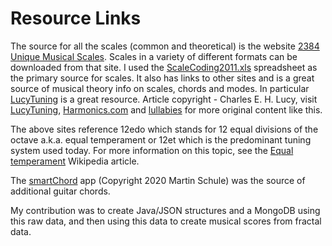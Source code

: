 # Resource Links
The source for all the scales (common and theoretical) is the website [2384 Unique Musical Scales](http://www.harmonics.com/scales/index.html).
Scales in a variety of different formats can be downloaded from that site. I used the [ScaleCoding2011.xls](http://www.lucytune.com/scales/ScaleCodingJan2011.xls) spreadsheet as the primary source for scales.
It also has links to other sites and is a great source of musical theory info on scales, chords and modes.
In particular [LucyTuning](http://www.lucytune.com/new_to_lt/pitch_05.html) is a great resource.
Article copyright - Charles E. H. Lucy, visit [LucyTuning](http://www.lucytune.com), [Harmonics.com](http://www.harmonics.com/lucy/) and [lullabies](http://www.lullabies.co.uk) for more original content like this.

The above sites reference 12edo which stands for 12 equal divisions of the octave a.k.a. equal temperament or 12et which is the predominant
tuning system used today. For more information on this topic, see the [Equal temperament](https://en.wikipedia.org/wiki/Equal_temperament) Wikipedia article.

The [smartChord](http://www.smartChord.de) app (Copyright 2020 Martin Schule) was the source of additional guitar chords.

My contribution was to create Java/JSON structures and a MongoDB using this raw data, and then using this data to create musical scores from fractal data.
